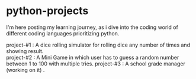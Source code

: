 # python-projects
I'm here posting my learning journey, as i dive into the coding world of different coding languages prioritizing python.  

project-#1 : A dice rolling simulator for rolling dice any number of times and showing result.    
project-#2 : A Mini Game in which user has to guess a random number between 1 to 100 with multiple tries.
project-#3 : A school grade manager (working on it) .
